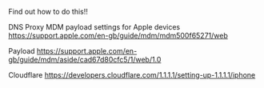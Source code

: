 Find out how to do this!!

DNS Proxy MDM payload settings for Apple devices
https://support.apple.com/en-gb/guide/mdm/mdm500f65271/web

Payload
https://support.apple.com/en-gb/guide/mdm/aside/cad67d80cfc5/1/web/1.0

Cloudflare
https://developers.cloudflare.com/1.1.1.1/setting-up-1.1.1.1/iphone